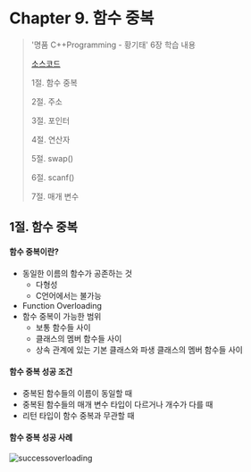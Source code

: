 #  Chapter 9. 함수 중복       
> '명품 C++Programming - 황기태' 6장 학습 내용
>
> [소스코드]()
> 
> 1절. 함수 중복
> 
> 2절. 주소
>
> 3절. 포인터
>
> 4절. 연산자
>
> 5절. swap()
>
> 6절. scanf()
>
> 7절. 매개 변수
>

## 1절. 함수 중복
#### 함수 중복이란?
* 동일한 이름의 함수가 공존하는 것
  * 다형성
  * C언어에서는 불가능
* Function Overloading
* 함수 중복이 가능한 범위
  * 보통 함수들 사이
  * 클래스의 멤버 함수들 사이
  * 상속 관계에 있는 기본 클래스와 파생 클래스의 멤버 함수들 사이

#### 함수 중복 성공 조건
* 중복된 함수들의 이름이 동일할 때
* 중복된 함수들의 매개 변수 타입이 다르거나 개수가 다를 때
* 리턴 타입이 함수 중복과 무관할 때

#### 함수 중복 성공 사례

![successoverloading]()
